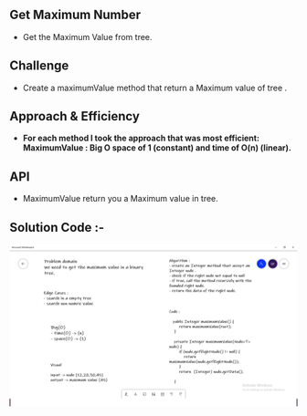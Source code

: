 ## Get Maximum Number
- Get the Maximum Value from tree.


## Challenge
- Create a maximumValue method that return a Maximum value of tree .

## Approach & Efficiency
- **For each method I took the approach that was most efficient:
MaximumValue : Big O space of 1 (constant) and time of O(n) (linear).**

## API
- MaximumValue return you a Maximum value in tree.


## Solution Code :-
![whiteBoard](max.png)